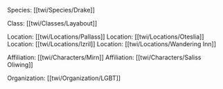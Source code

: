 Species: [[twi/Species/Drake]]

Class: [[twi/Classes/Layabout]]

Location: [[twi/Locations/Pallass]]
Location: [[twi/Locations/Oteslia]]
Location: [[twi/Locations/Izril]]
Location: [[twi/Locations/Wandering Inn]]

Affiliation: [[twi/Characters/Mirn]]
Affiliation: [[twi/Characters/Saliss Oliwing]]

Organization: [[twi/Organization/LGBT]]
